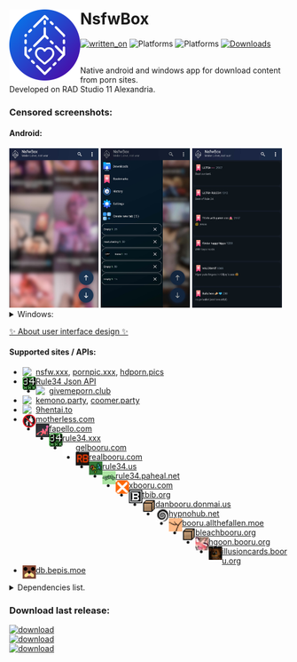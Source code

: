 <h1 align="left">NsfwBox<img src="./assets/android-icons/Kisspeace-NsfwBox-icon.svg" width="128" align="left"/></h1>

[![written_on](https://img.shields.io/badge/_-RAD_Studio-darkcyan?style=for-the-badge&logo=delphi)](https://www.embarcadero.com/products/rad-studio/)
![Platforms](https://img.shields.io/badge/Android-1A2541?style=for-the-badge&logo=android&logoColor=white)
![Platforms](https://img.shields.io/badge/Windows-1A2541?style=for-the-badge&logo=windows)
[![Downloads](https://img.shields.io/github/downloads/kisspeace/NsfwBox/total?style=for-the-badge&labelColor=1A2541)](https://github.com/Kisspeace/NsfwBox/releases)
<br><br>

Native android and windows app for download content from porn sites.  
Developed on RAD Studio 11 Alexandria.

### Censored screenshots:

#### Android:
<div>
  <img src="./assets/github/screenshot_1.jpg" width="32%"/>
  <img src="./assets/github/screenshot_2.jpg" width="32%"/>
  <img src="./assets/github/screenshot_3.jpg" width="32%"/>
</div>

<details>
    <summary>Windows:</summary>
    <pre>
     <img src="./assets/github/screenshot_win_1.jpg" width="97%"/> 
    </pre>
</details> 

[✨ About user interface design ✨](./assets/themes#readme)

#### Supported sites / APIs:
* <img src="https://nsfw.xxx/favicon.ico" width="24" align="left">[nsfw.xxx](https://nsfw.xxx), [pornpic.xxx](https://pornpic.xxx/), [hdporn.pics](https://hdporn.pics/)
* <img src="assets/themes/default/content-origin-8.png" width="24" align="left">[Rule34 Json API](https://github.com/KuroZen/r34-json-api)
* <img src="https://givemeporn.club/static/images/favicon.png?v=1" width="24" align="left">[givemeporn.club](https://givemeporn.club/)
* <img src="https://kemono.party/static/favicon.ico" width="24" align="left">[kemono.party](https://kemono.party), [coomer.party](https://coomer.party)
* <img src="https://external-content.duckduckgo.com/ip3/9hentai.to.ico" width="24" align="left">[9hentai.to](https://9hentai.to)
* <img src="assets/themes/default/content-origin-6.png" width="24" align="left">[motherless.com](https://motherless.com)
* <img src="assets/themes/default/content-origin-7.png" width="24" align="left">[fapello.com](https://fapello.com)
* <img src="assets/themes/default/content-origin-8.png" width="24" align="left">[rule34.xxx](https://rule34.xxx)
* <img src="assets/themes/default/content-origin-9.png" width="24" align="left">[gelbooru.com](https://gelbooru.com)
* <img src="assets/themes/default/content-origin-10.png" width="24" align="left">[realbooru.com](https://realbooru.com)
* <img src="assets/themes/default/content-origin-11.png" width="24" align="left">[rule34.us](https://rule34.us)
* <img src="assets/themes/default/content-origin-12.png" width="24" align="left">[rule34.paheal.net](https://rule34.paheal.net)
* <img src="assets/themes/default/content-origin-13.png" width="24" align="left">[xbooru.com](https://xbooru.com)
* <img src="assets/themes/default/content-origin-15.png" width="24" align="left">[tbib.org](https://tbib.org)
* <img src="assets/themes/default/content-origin-16.png" width="24" align="left">[danbooru.donmai.us](https://Danbooru.donmai.us)
* <img src="assets/themes/default/content-origin-14.png" width="24" align="left">[hypnohub.net](https://hypnohub.net)
* <img src="assets/themes/default/content-origin-17.png" width="24" align="left">[booru.allthefallen.moe](https://Booru.allthefallen.moe)
* <img src="assets/themes/default/content-origin-16.png" width="24" align="left">[bleachbooru.org](https://bleachbooru.org)
* <img src="assets/themes/default/content-origin-21.png" width="24" align="left">[hgoon.booru.org](https://hgoon.booru.org)
* <img src="assets/themes/default/content-origin-19.png" width="24" align="left">[illusioncards.booru.org](https://illusioncards.booru.org)
* <img src="assets/themes/default/content-origin-20.png" width="24" align="left">[db.bepis.moe](https://db.bepis.moe/)
<!-- * <img src="assets/themes/default/" width="24" align="left">[]() -->

<details>
    <summary>Dependencies list.</summary>
    <pre>
    <a href="https://github.com/Zeus64/Alcinoe">Alcinoe</a>
    <a href="https://sourceforge.net/p/zeoslib/code-0/HEAD/tree/branches/8.0-patches/">ZeosLib 8.0</a>
    <a href="https://github.com/csm101/x-superobject">x-superobject</a>
    <a href="https://github.com/Kisspeace/you-did-well">you-did-well</a>
    <a href="https://github.com/RomanYankovsky/HTMLp">HTMLp</a>
    <a href="https://github.com/radprogrammer/HTMLParserEx">HTMLParserEx</a>
    <a href="https://github.com/Kisspeace/delphi-r34.app-api-wrapper">delphi-r34.app-api-wrapper</a>
    <a href="https://github.com/Kisspeace/delphi-r34-json-api-wrapper">delphi-r34-json-api-wrapper</a>
    <a href="https://github.com/Kisspeace/delphi-nsfw.xxx-scraper">delphi-nsfw.xxx-scraper</a>
    <a href="https://github.com/Kisspeace/delphi-givemeporn.club-scraper">delphi-givemeporn.club-scraper</a>
    <a href="https://github.com/Kisspeace/delphi-9hentai.to-api-wrapper">delphi-9hentai.to-api-wrapper</a>
    <a href="https://github.com/Kisspeace/coomer.party-scraper">coomer.party-scraper</a>
    <a href="https://github.com/Kisspeace/motherless.com-scraper">motherless.com-scraper</a>
    <a href="https://github.com/Kisspeace/fapello.com-scraper">fapello.com-scraper</a>
    <a href="https://github.com/Kisspeace/BooruScraper">BooruScraper</a>
    <a href="https://github.com/DelphiWorlds/Kastri">Kastri</a>
    <!-- <a href=""></a> -->
    </pre>
</details>  
   

### Download last release:
[![download](https://img.shields.io/badge/Android_(64--bit)-1A2541?style=for-the-badge&logo=android&logoColor=white)](https://github.com/Kisspeace/NsfwBox/releases/download/v2.5.1/Kisspeace.NsfwBox.v2.5.1.apk)  
[![download](https://img.shields.io/badge/Windows_(32--bit)-1A2541?style=for-the-badge&logo=windows)](https://github.com/Kisspeace/NsfwBox/releases/download/v2.5.1/Kisspeace.NsfwBox-ins32.v2.5.1.exe)  
[![download](https://img.shields.io/badge/Windows_(64--bit)-1A2541?style=for-the-badge&logo=windows)](https://github.com/Kisspeace/NsfwBox/releases/download/v2.5.1/Kisspeace.NsfwBox-ins64.v2.5.1.exe)  
